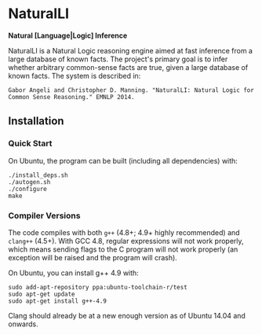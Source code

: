 NaturalLI
===========
**Natural [Language|Logic] Inference**

NaturalLI is a Natural Logic reasoning engine aimed at fast inference
from a large database of known facts.
The project's primary goal is to infer whether arbitrary common-sense
facts are true, given a large database of known facts.
The system is described in:

    Gabor Angeli and Christopher D. Manning. "NaturalLI: Natural Logic for Common Sense Reasoning." EMNLP 2014.



Installation
------------

### Quick Start
On Ubuntu, the program can be built (including all dependencies) with:

    ./install_deps.sh
    ./autogen.sh
    ./configure
    make

### Compiler Versions

The code compiles with both `g++` (4.8+; 4.9+ highly recommended) 
and `clang++` (4.5+).
With GCC 4.8, regular expressions will not work properly, which means
sending flags to the C program will not work properly (an exception will
be raised and the program will crash).

On Ubuntu, you can install g++ 4.9 with:

    sudo add-apt-repository ppa:ubuntu-toolchain-r/test
    sudo apt-get update
    sudo apt-get install g++-4.9

Clang should already be at a new enough version as of Ubuntu 14.04 and onwards.
